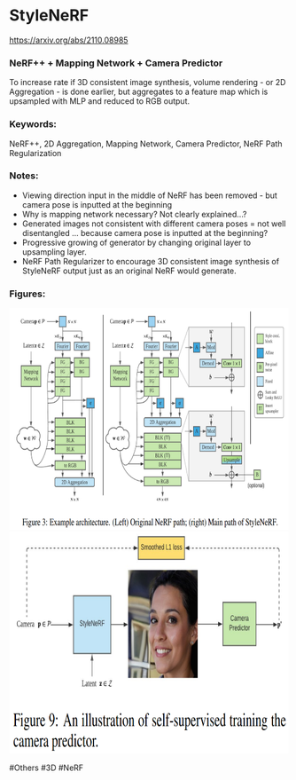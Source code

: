 # StyleNeRF
https://arxiv.org/abs/2110.08985
### NeRF++ + Mapping Network + Camera Predictor
To increase rate if 3D consistent image synthesis, volume rendering - or 2D Aggregation - is done earlier,
but aggregates to a feature map which is upsampled with MLP and reduced to RGB output.

### Keywords:
NeRF++, 2D Aggregation, Mapping Network, Camera Predictor, NeRF Path Regularization

### Notes:
- Viewing direction input in the middle of NeRF has been removed - but camera pose is inputted at the beginning
- Why is mapping network necessary? Not clearly explained...?
- Generated images not consistent with different camera poses = not well disentangled ... because camera pose is inputted at the beginning?
- Progressive growing of generator by changing original layer to upsampling layer.
- NeRF Path Regularizer to encourage 3D consistent image synthesis of StyleNeRF output just as an original NeRF would generate. 

### Figures:
<p float="left">
  <img src="https://github.com/laphisboy/ml-papers/blob/main/figures/StyleNeRF_fig3.PNG" height="400">
  <img src="https://github.com/laphisboy/ml-papers/blob/main/figures/StyleNeRF_fig9.PNG" height="400">
</p>

#Others #3D #NeRF
 

